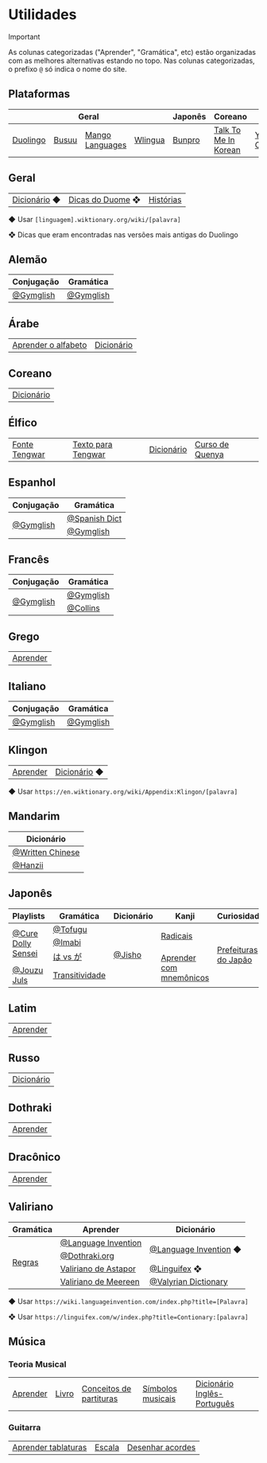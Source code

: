 # Utilidades

> [!IMPORTANT]
> As colunas categorizadas ("Aprender", "Gramática", etc) estão organizadas com as melhores alternativas estando no topo.
> Nas colunas categorizadas, o prefixo `@` só indica o nome do site.

## Plataformas

<table>
	<thead>
		<tr>
			<th colspan="4">Geral</th>
			<th>Japonês</th>
			<th>Coreano</th>
			<th colspan="2">Chinês</th>
		</tr>
	</thead>
	<tr>
		<td><a href="https://duolingo.com">Duolingo</a></td>
		<td><a href="https://busuu.com">Busuu</a></td>
		<td><a href="https://mangolanguages.com">Mango Languages</a></td>
		<td><a href="https://wlingua.com/pt/">Wlingua</a></td>
		<td><a href="https://bunpro.jp">Bunpro</a></td>
		<td><a href="https://courses.talktomeinkorean.com/">Talk To Me In Korean</a></td>
		<td><a href="https://yoyochinese.com/">YoYo Chinese</a></td>
		<td><a href="https://chinesefor.us/">Chinese For Us</a></td>
	</tr>
</table>

## Geral

<table>
	<tr>
		<td><a href="https://wiktionary.org/wiki">Dicionário</a> ◆</td>
		<td><a href="duome.eu/tips">Dicas do Duome</a> ❖</td>
		<td><a href="https://www.fabulang.com/pt-br">Histórias</a></td>
	</tr>
</table>

◆ Usar `[linguagem].wiktionary.org/wiki/[palavra]`

❖ Dicas que eram encontradas nas versões mais antigas do Duolingo

## Alemão

<table>
	<thead>
		<th>Conjugação</th>
		<th>Gramática</th>
	</thead>
	<tr>
		<td><a href="https://www.gymglish.com/en/conjugation/german">@Gymglish</a></td>
		<td><a href="https://www.gymglish.com/en/wunderbla/german-grammar">@Gymglish</a></td>
	</tr>
</table>

## Árabe

<table>
	<tr>
		<td><a href="https://www.learnarabiconline.com/arabic-alphabet/">Aprender o alfabeto</a></td>
		<td><a href="https://www.arabicstudentsdictionary.com/">Dicionário</a></td>
	</tr>
</table>

## Coreano

<table>
	<tr>
		<td><a href="https://korean.dict.naver.com/koendict">Dicionário</a></td>
	</tr>
</table>

## Élfico

<table>
	<tr>
		<td><a href="https://www.cdnfonts.com/tengwar-annatar.font">Fonte Tengwar</a></td>
		<td><a href="https://www.tecendil.com">Texto para Tengwar</a></td>
		<td><a href="https://www.elfdict.com/">Dicionário</a></td>
		<td><a href="https://eldamo.org/intro-quenya/index.html">Curso de Quenya</a></td>
	</tr>
</table>

## Espanhol

<table>
	<thead>
		<th>Conjugação</th>
		<th>Gramática</th>
	</thead>
	<tr>
		<td rowspan="2"><a href="https://www.gymglish.com/en/conjugation/spanish">@Gymglish</a></td>
		<td><a href="https://www.spanishdict.com/guide">@Spanish Dict</a></td>
	</tr>
	<tr>
		<td><a href="https://www.gymglish.com/en/hotel-borbollon/spanish-grammar">@Gymglish</a></td>
	</tr>
</table>

## Francês

<table>
	<thead>
		<th>Conjugação</th>
		<th>Gramática</th>
	</thead>
	<tr>
		<td rowspan="2"><a href="https://www.gymglish.com/en/conjugation/french">@Gymglish</a></td>
		<td><a href="https://www.gymglish.com/en/frantastique/french-grammar">@Gymglish</a></td>
	</tr>
	<tr>
		<td><a href="https://grammar.collinsdictionary.com/french-easy-learning">@Collins</a></td>
	</tr>
</table>

## Grego

<table>
	<tr>
		<td><a href="https://learningreek.com/greek-language/">Aprender</a></td>
	</tr>
</table>

## Italiano

<table>
	<thead>
		<th>Conjugação</th>
		<th>Gramática</th>
	</thead>
	<tr>
		<td><a href="https://www.gymglish.com/en/conjugation/italian">@Gymglish</a></td>
		<td><a href="https://www.gymglish.com/en/saga-baldoria/italian-grammar">@Gymglish</a></td>
	</tr>
</table>

## Klingon

<table>
	<tr>
		<td><a href="https://klingon.wiki">Aprender</a></td>
		<td><a href="https://en.wiktionary.org/wiki/Appendix:Klingon/">Dicionário</a> ◆</td>
	</tr>
</table>

◆ Usar `https://en.wiktionary.org/wiki/Appendix:Klingon/[palavra]`

## Mandarim

<table>
	<thead>
		<th>Dicionário</th>
	</thead>
	<tr>
		<td><a href="https://dictionary.writtenchinese.com/">@Written Chinese</a></td>
	</tr>
	<tr>
		<td><a href="https://hanzii.net">@Hanzii</a></td>
	</tr>
</table>

## Japonês

<table>
	<thead>
		<th>Playlists</th>
		<th>Gramática</th>
		<th>Dicionário</th>
		<th>Kanji</th>
		<th>Curiosidades</th>
	</thead>
	<tr>
		<td rowspan="3"><a href="https://www.youtube.com/playlist?list=PLg9uYxuZf8x_A-vcqqyOFZu06WlhnypWj">@Cure Dolly Sensei</a></td>
		<td><a href="https://www.tofugu.com/japanese-grammar/">@Tofugu</a></td>
		<td rowspan="4"><a href="https://jisho.org/">@Jisho</a></td>
		<td rowspan="2"><a href="https://docs.google.com/spreadsheets/d/1PDY4D8TPz7b-KEFVMyV-uyrEVteopqs6hFoFERfXY-4/edit#gid=1180165444">Radicais</a></td>
		<td rowspan="4"><a href="https://thejapanesepage.com/prefectures-of-japan/">Prefeituras do Japão</a></td>
	</tr>
	<tr>
		<td><a href="https://imabi.org/">@Imabi</a></td>
	</tr>
	<tr>
		<td><a href="https://8020japanese.com/wa-vs-ga/">は vs が</a></td>
		<td rowspan="2"><a href="https://www.kanjidamage.com/">Aprender com mnemônicos</a></td>
	</tr>
	<tr>
		<td rowspan="2"><a href="https://www.youtube.com/playlist?list=PLAaPL96Q8dWHx4H0WxdXLZlu7-DdbszsV">@Jouzu Juls</a></td>
		<td><a href="https://www.mlcjapanese.co.jp/Download/ViVt.pdf">Transitividade</a></td>
	</tr>
</table>

## Latim

<table>
	<tr>
		<td><a href="https://www.nationalarchives.gov.uk/latin/">Aprender</a></td>
	</tr>
</table>

## Russo

<table>
	<tr>
		<td><a href="https://en.openrussian.org/">Dicionário</a></td>
	</tr>
</table>

## Dothraki

<table>
	<tr>
		<td><a href="https://wiki.languageinvention.com/index.php?title=Dothraki_language">Aprender</a></td>
	</tr>
</table>

## Dracônico

<table>
	<tr>
		<td><a href="https://www.thuum.org/learn/">Aprender</a></td>
	</tr>
</table>

## Valiriano

<table>
	<thead>
		<th>Gramática</th>
		<th>Aprender</th>
		<th>Dicionário</th>
	</thead>
	<tr>
		<td rowspan="4"><a href="https://docs.google.com/document/d/1sJ7us1CwhyZAcG1zJ61OLeOAL8t22FsLMO4FlrsPqP0/edit">Regras</a></td>
		<td><a href="https://wiki.languageinvention.com/index.php?title=High_Valyrian_language">@Language Invention</a></td>
		<td rowspan="2"><a href="https://wiki.languageinvention.com/">@Language Invention</a> ◆</td>
	</tr>
	<tr>
		<td><a href="https://web.archive.org/web/20220322023216/https://wiki.dothraki.org/Learning_High_Valyrian">@Dothraki.org</a></td>
	</tr>
	<tr>
		<td><a href="https://wiki.languageinvention.com/index.php?title=Astapori_Valyrian_language">Valiriano de Astapor</a></td>
		<td><a href="https://linguifex.com/">@Linguifex</a> ❖</td>
	</tr>
	<tr>
		<td><a href="https://wiki.languageinvention.com/index.php?title=Meereenese_Valyrian_language">Valiriano de Meereen</a></td>
		<td><a href="valyrian-dictionary.com">@Valyrian Dictionary</a></td>
	</tr>
</table>

◆ Usar `https://wiki.languageinvention.com/index.php?title=[Palavra]`

❖ Usar `https://linguifex.com/w/index.php?title=Contionary:[palavra]`

## Música

### Teoria Musical

<table>
	<tr>
		<td><a href="https://www.musictheory.net/lessons">Aprender</a></td>
		<td><a href="https://milnepublishing.geneseo.edu/fundamentals-function-form/">Livro</a></td>
		<td><a href="https://musica.ufma.br/bordini/ext/unidades/unidade_01a.html">Conceitos de partituras</a></td>
		<td><a href="https://commons.wikimedia.org/wiki/Musical_notation">Símbolos musicais</a></td>
		<td><a href="https://www.meloteca.com/dicionario-de-musica-ingles-portugues/">Dicionário Inglês-Português</a></td>
	</tr>
</table>

### Guitarra

<table>
	<tr>
		<td><a href="https://www.pickupmusic.com/blog/the-ultimate-guide-to-reading-guitar-tab">Aprender tablaturas</a></td>
		<td><a href="https://www.guitarscale.org/all-scales.html">Escala</a></td>
		<td><a href="https://chordpic.com/pt">Desenhar acordes</a></td>
	</tr>
</table>
